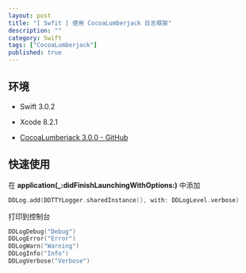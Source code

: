```yaml
---
layout: post
title: "[ Swfit ] 使用 CocoaLumberjack 日志框架"
description: ""
category: Swift
tags: ["CocoaLumberjack"]
published: true
---
```


## 环境

* Swift 3.0.2

* Xcode 8.2.1

* [CocoaLumberjack 3.0.0 - GitHub](https://github.com/CocoaLumberjack/CocoaLumberjack)

## 快速使用

在 **application(_:didFinishLaunchingWithOptions:)** 中添加

```swift
DDLog.add(DDTTYLogger.sharedInstance(), with: DDLogLevel.verbose)
```

打印到控制台
	
```swift
DDLogDebug("Debug")
DDLogError("Error")
DDLogWarn("Warning")
DDLogInfo("Info")
DDLogVerbose("Verbose")
```